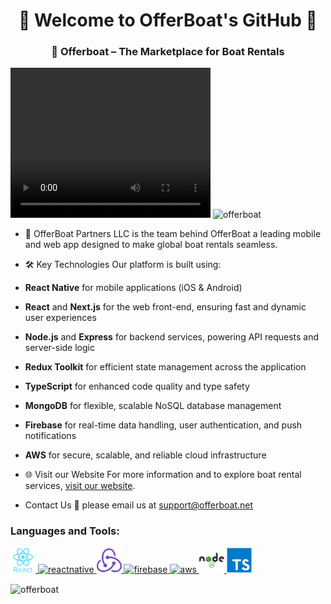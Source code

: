 <h1 align="center">👋 Welcome to OfferBoat's GitHub 👋 </h1>
<h3 align="center">📱 Offerboat – The Marketplace for Boat Rentals </h3>

<video width="320" height="240" controls>
  <source src="assets/app-gif.mp4" type="video/mp4">
</video>
 <img src="https://komarev.com/ghpvc/?username=offerboat&label=Profile%20views&color=0e75b6&style=flat" alt="offerboat" /> </p>

- 👥 OfferBoat Partners LLC is the team behind OfferBoat a leading mobile and web app designed to make global boat rentals seamless.
  
- 🛠️ Key Technologies
Our platform is built using:
- **React Native** for mobile applications (iOS & Android)
- **React** and **Next.js** for the web front-end, ensuring fast and dynamic user experiences
- **Node.js** and **Express** for backend services, powering API requests and server-side logic
- **Redux Toolkit** for efficient state management across the application
- **TypeScript** for enhanced code quality and type safety
- **MongoDB** for flexible, scalable NoSQL database management
- **Firebase** for real-time data handling, user authentication, and push notifications
- **AWS** for secure, scalable, and reliable cloud infrastructure

- 🌐 Visit our Website
  For more information and to explore boat rental services, [visit our website](https://www.offerboat.com).
  
- Contact Us 📧
  please email us at support@offerboat.net 

<h3 align="left">Languages and Tools:</h3>
<p align="left">
  <!-- React -->
  <a href="https://reactjs.org/" target="_blank" rel="noreferrer">
    <img src="https://raw.githubusercontent.com/devicons/devicon/master/icons/react/react-original-wordmark.svg" alt="react" width="40" height="40"/>
  </a>
  <!-- React Native -->
  <a href="https://reactnative.dev/" target="_blank" rel="noreferrer">
    <img src="https://reactnative.dev/img/header_logo.svg" alt="reactnative" width="40" height="40"/>
  </a>
  <!-- Redux -->
  <a href="https://redux.js.org" target="_blank" rel="noreferrer">
    <img src="https://raw.githubusercontent.com/devicons/devicon/master/icons/redux/redux-original.svg" alt="redux" width="40" height="40"/>
  </a>
  <!-- Firebase -->
  <a href="https://firebase.google.com/" target="_blank" rel="noreferrer"> 
    <img src="https://www.vectorlogo.zone/logos/firebase/firebase-icon.svg" alt="firebase" width="40" height="40"/>
  </a>
  <!-- AWS -->
  <a href="https://aws.amazon.com/" target="_blank" rel="noreferrer">
    <img src="https://raw.githubusercontent.com/devicons/devicon/master/icons/aws/aws-original-wordmark.svg" alt="aws" width="40" height="40"/>
  </a>
  <!-- Node.js -->
  <a href="https://nodejs.org/" target="_blank" rel="noreferrer">
    <img src="https://raw.githubusercontent.com/devicons/devicon/master/icons/nodejs/nodejs-original-wordmark.svg" alt="nodejs" width="40" height="40"/>
  </a>
  <!-- TypeScript -->
  <a href="https://www.typescriptlang.org/" target="_blank" rel="noreferrer">
    <img src="https://raw.githubusercontent.com/devicons/devicon/master/icons/typescript/typescript-original.svg" alt="typescript" width="40" height="40"/>
  </a>
</p>

<p><img align="center" src="https://github-readme-streak-stats.herokuapp.com/?user=offerboat&" alt="offerboat" /></p>
